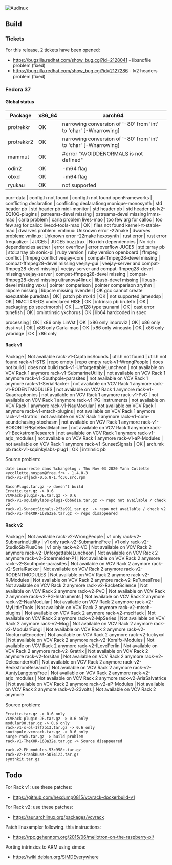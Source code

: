 ![Audinux](../images/AudinuxBanner.png)

## Build

### Tickets

For this release, 2 tickets have been opened:
- https://bugzilla.redhat.com/show_bug.cgi?id=2128041 - libsndfile problem (fixed)
- https://bugzilla.redhat.com/show_bug.cgi?id=2127286 - lv2 headers problem (fixed)

### Fedora 37

#### Global status

Package | x86_64 | aarch64
------- | ------ | -------
protrekkr | OK | narrowing conversion of '-80' from 'int' to 'char' [-Wnarrowing]
protrekkr2 | OK | narrowing conversion of '-80' from 'int' to 'char' [-Wnarrowing]
mammut | OK | #error "AVOIDDENORMALS is not defined"
odin2 | OK | -m64  flag
obxd | OK | -m64 flag
ryukau | OK | not supported

purr-data | config.h not found |  config.h not found
openFrameworks | conflicting declaration | conflicting declarationg
monique-monosynth | std header pb | std header pb
midi-monitor | std header pb | std header pb
lv2-EQ10Q-plugins | pstreams-devel missing | pstreams-devel missing
lmms-mao | carla problem | carla problem
lives-mao | too few arg for calloc | too few arg for calloc
livecd-tools-mao | OK | files not found
kernel-rt-stable-mao | dwarves problem: vmlinux: Unknown error -22make | dwarves problem: vmlinux: Unknown error -22make
hexosynth | rust error | rust error
frequalizer | JUCE5 | JUCE5
buzztrax | No rich dependencies | No rich dependencies
aether | error overflow | error overflow
JUCE5 | std::array pb | std::array pb
sonic-pi  | ruby version | ruby version
openboard | ffmpeg conflict | ffmpeg conflict
veejay-core | compat-ffmpeg28-devel missing | compat-ffmpeg28-devel missing
veejay-gui | veejay-server and compat-ffmpeg28-devel missing | veejay-server and compat-ffmpeg28-devel missing
veejay-server | compat-ffmpeg28-devel missing | compat-ffmpeg28-devel missing
ultranova4linux | libusb-devel missing | libusb-devel missing
vsxu | pointer comparison | pointer comparison
zrythm | libpcre missing | libpcre missing
rivendell | OK  gcc cannot create executable
puredata | OK | patch pb
mx44 | OK | not supported
jamesdsp | OK | NMCTXREGS undeclared
HISE | OK | intrinsic pb
brutefir | OK | packaging pb
spectmorph | OK | __m128 type
tsunami | OK | cast error
tunefish | OK | xmintrinsic
ykchorus | OK | lib64 hardcoded in spec

processing | OK | x86 only
LinVst | OK | x86 only
improviz | OK | x86 only
dssi-vst | OK | x86 only
Carla-mao | OK | x86 only
wineasio | OK | x86 only
yabridge | OK | x86 only

#### Rack v1

Package | Not available
rack-v1-CaptainsSounds | util.h not found | util.h not found
rack-v1-STS | repo empty | repo empty
rack-v1-WrongPeople | does not build | does not build
rack-v1-UnforgettableLuncheon | not available on VCV Rack 1 anymore
rack-v1-SubmarineUtility | not available on VCV Rack 1 anymore
rack-v1-Southpole-parasites | not available on VCV Rack 1 anymore
rack-v1-SerialRacker | not available on VCV Rack 1 anymore
rack-v1-RODENTMODULES | not available on VCV Rack 1 anymore
rack-v1-Quadraphonics | not available on VCV Rack 1 anymore
rack-v1-PvC | not available on VCV Rack 1 anymore
rack-v1-PG-Instruments | not available on VCV Rack 1 anymore
rack-v1-NauModular | not available on VCV Rack 1 anymore
rack-v1-mtsch-plugins | not available on VCV Rack 1 anymore
rack-v1-Gratrix | not available on VCV Rack 1 anymore
rack-v1-com-soundchasing-stochasm | not available on VCV Rack 1 anymore
rack-v1-BOKONTEPByteBeatMachine | not available on VCV Rack 1 anymore
rack-v1-BeckstromResearch | not available on VCV Rack 1 anymore
rack-v1-arjo_modules | not available on VCV Rack 1 anymore
rack-v1-aP-Modules | not available on VCV Rack 1 anymore
rack-v1-SunsetSignals | OK | arch.mk pb
rack-v1-squinkylabs-plug1 | OK | intrinsic pb

Source problem:
```
date incorrecte dans %changelog : Thu Nov 03 2020 Yann Collette <ycollette.nospam@free.fr> - 1.4.0-3
rack-v1-sfjack-0.6.8-1.fc36.src.rpm

BaconPlugs.tar.gz -> doesn"t build
Erratic.tar.gz -> 0.6
VCVRack-plugin-JE.tar.gz -> 0.6
rack-v1-squinkylabs-plug1-6bb6d1a.tar.gz -> repo not available / check v2
rack-v1-SunsetSignals-2f3a991.tar.gz  -> repo not available / check v2
rack-v1-TheXOR-168a32e.tar.gz -> repo disappeared
```

#### Rack v2

Package | Not available
rack-v2-WrongPeople | v1 only
rack-v2-SubmarineUtility | v1 only
rack-v2-SubmarineFree | v1 only
rack-v2-StudioSixPlusOne | v1 only
rack-v2-VO | Not available on VCV Rack 2 anymore
rack-v2-UnforgettableLuncheon | Not available on VCV Rack 2 anymore
rack-v2-Stoermelder-P1 | Not available on VCV Rack 2 anymore 
rack-v2-Southpole-parasites | Not available on VCV Rack 2 anymore
rack-v2-SerialRacker | Not available on VCV Rack 2 anymore
rack-v2-RODENTMODULES | Not available on VCV Rack 2 anymore
rack-v2-RJModules | Not available on VCV Rack 2 anymore 
rack-v2-ReTunesFree | Not available on VCV Rack 2 anymore
rack-v2-RacketScience | Not available on VCV Rack 2 anymore
rack-v2-PvC | Not available on VCV Rack 2 anymore
rack-v2-PG-Instruments | Not available on VCV Rack 2 anymore
rack-v2-NauModular | Not available on VCV Rack 2 anymore
rack-v2-MyLittleTools | Not available on VCV Rack 2 anymore
rack-v2-mtsch-plugins | Not available on VCV Rack 2 anymore
rack-v2-mscHack | Not available on VCV Rack 2 anymore
rack-v2-MpSeries | Not available on VCV Rack 2 anymore
rack-v2-Mog | Not available on VCV Rack 2 anymore
rack-v2-ModularFungi | Not available on VCV Rack 2 anymore
rack-v2-NocturnalEncoder | Not available on VCV Rack 2 anymore
rack-v2-luckyxxl | Not available on VCV Rack 2 anymore
rack-v2-Koralfx-Modules | Not available on VCV Rack 2 anymore
rack-v2-ILovePerlin | Not available on VCV Rack 2 anymore
rack-v2-Gratrix | Not available on VCV Rack 2 anymore
rack-v2-forsitan | Not available on VCV Rack 2 anymore
rack-v2-DelexanderVol1 | Not available on VCV Rack 2 anymore
rack-v2-BeckstromResearch | Not available on VCV Rack 2 anymore
rack-v2-AuntyLangtonsFree | Not available on VCV Rack 2 anymore
rack-v2-arjo_modules | Not available on VCV Rack 2 anymore
rack-v2-AriaSalvatrice | Not available on VCV Rack 2 anymore
rack-v2-aP-Modules | Not available on VCV Rack 2 anymore
rack-v2-23volts | Not available on VCV Rack 2 anymore

Source problem:
```
Erratic.tar.gz -> 0.6 only
VCVRack-plugin-JE.tar.gz -> 0.6 only
modular80.tar.gz -> 0.6 only
rack-v1-s-ol-17f7b13.tar.gz -> 0.6 only
southpole-vcvrack.tar.gz -> 0.6 only
surge-rack.tar.gz -> build problem
rack-v1-TheXOR-168a32e.tar.gz -> Source disappeared

rack-v2-EH_modules-53c958c.tar.gz
rack-v2-FrankBuss-5074123.tar.gz
synthkit.tar.gz
```

## Todo

For Rack v1: use these patches:
- https://github.com/hexdump0815/vcvrack-dockerbuild-v1

For Rack v2: use these patches:
- https://aur.archlinux.org/packages/vcvrack

Patch linuxampler following. this instructions:
- https://rpc.gehennom.org/2015/06/mellotron-on-the-raspberry-pi/

Porting intrinsics to ARM using simde:
- https://wiki.debian.org/SIMDEverywhere
